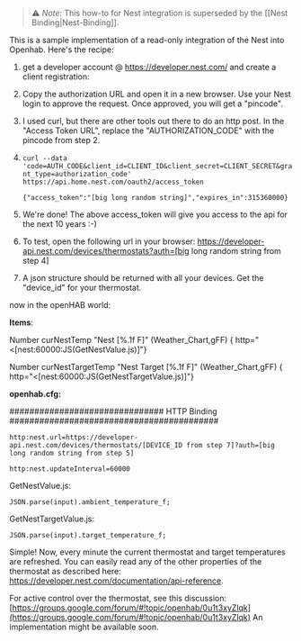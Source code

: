 > :warning: _Note:_ This how-to for Nest integration is superseded by the [[Nest Binding|Nest-Binding]].

This is a sample implementation of a read-only integration of the Nest into Openhab.
Here's the recipe:

1. get a developer account @ https://developer.nest.com/ and create a client registration:

2. Copy the authorization URL and open it in a new browser. Use your Nest login to approve the request. Once approved, you will get a "pincode".

3. I used curl, but there are other tools out there to do an http post. In the "Access Token URL", replace the "AUTHORIZATION_CODE" with the pincode from step 2.

4. `curl --data 'code=AUTH_CODE&client_id=CLIENT_ID&client_secret=CLIENT_SECRET&grant_type=authorization_code' https://api.home.nest.com/oauth2/access_token`

    `{"access_token":"[big long random string]","expires_in":315360000}`
5. We're done! The above access_token will give you access to the api for the next 10 years :-)

6. To test, open the following url in your browser: https://developer-api.nest.com/devices/thermostats?auth=[big long random string from step 4]

7. A json structure should be returned with all your devices. Get the "device_id" for your thermostat.

now in the openHAB world:


**Items**:

Number curNestTemp   "Nest [%.1f F]"  <temperature> (Weather_Chart,gFF) { http="<[nest:60000:JS(GetNestValue.js)]"}

Number curNestTargetTemp   "Nest Target [%.1f F]"  <temperature> (Weather_Chart,gFF) { http="<[nest:60000:JS(GetNestTargetValue.js)]"}


**openhab.cfg:**

############################### HTTP Binding ##########################################

`http:nest.url=https://developer-api.nest.com/devices/thermostats/[DEVICE_ID from step 7]?auth=[big long random string from step 5]`

`http:nest.updateInterval=60000`

GetNestValue.js:

`JSON.parse(input).ambient_temperature_f;`

GetNestTargetValue.js:

`JSON.parse(input).target_temperature_f;`


Simple! Now, every minute the current thermostat and target temperatures are refreshed. You can easily read any of the other properties of the thermostat as described here: https://developer.nest.com/documentation/api-reference.

For active control over the thermostat, see this discussion:
[https://groups.google.com/forum/#!topic/openhab/0u1t3xyZlqk](https://groups.google.com/forum/#!topic/openhab/0u1t3xyZlqk)
An implementation might be available soon.